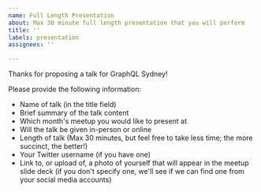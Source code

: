 ```yaml
---
name: Full Length Presentation
about: Max 30 minute full length presentation that you will perform
title: ''
labels: presentation
assignees: ''

---
```


Thanks for proposing a talk for GraphQL Sydney!

Please provide the following information:

- Name of talk (in the title field)
- Brief summary of the talk content
- Which month's meetup you would like to present at
- Will the talk be given in-person or online
- Length of talk (Max 30 minutes, but feel free to take less time; the more succinct, the better!)
- Your Twitter username (if you have one)
- Link to, or upload of, a photo of yourself that will appear in the meetup slide deck (if you don't specify one, we'll see if we can find one from your social media accounts)
